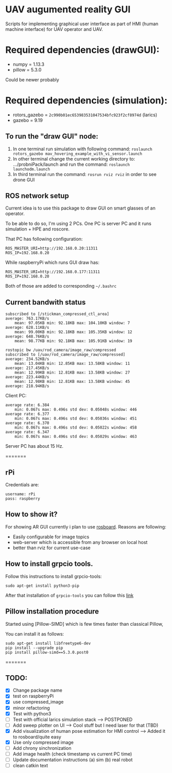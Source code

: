 # UAV augumented reality GUI 

Scripts for implementing graphical user interface as part of HMI (human machine interface) for UAV operator and UAV. 

# Required dependencies (drawGUI):
* numpy = 1.13.3
* pillow = 5.3.0 

Could be newer probably 

# Required dependencies (simulation): 
* rotors_gazebo = `2c990b01ec653983531047534bfc923f2cf8974d` (larics)  
* gazebo = 9.19


## To run the "draw GUI" node:
1. In one terminal run simulation with following command: `roslaunch rotors_gazebo mav_hovering_example_with_vi_sensor.launch`
2. In other terminal change the current working directory to: .../probniPack/launch and run the command: `roslaunch launchodm.launch`
3. In third terminal run the command: `rosrun rviz rviz` in order to see drone GUI

## ROS network setup 

Current idea is to use this package to draw GUI on smart glasses
of an operator. 

To be able to do so, I'm using 2 PCs. One PC is server PC 
and it runs simulation + HPE and roscore. 

That PC has following configuration: 
```
ROS_MASTER_URI=http://192.168.0.20:11311
ROS_IP=192.168.0.20
```

While raspberryPi which runs GUI draw has: 
```
ROS_MASTER_URI=http://192.168.0.177:11311
ROS_IP=192.168.0.20
```

Both of those are added to corresponding `~/.bashrc`

## Current bandwith status

```
subscribed to [/stickman_compressed_ctl_area]
average: 763.17KB/s
	mean: 97.05KB min: 92.18KB max: 104.10KB window: 7
average: 628.11KB/s
	mean: 99.00KB min: 92.18KB max: 105.35KB window: 12
average: 648.76KB/s
	mean: 98.77KB min: 92.18KB max: 105.91KB window: 19
```

```
rostopic bw /uav/rod_camera/image_raw/compressed
subscribed to [/uav/rod_camera/image_raw/compressed]
average: 234.52KB/s
	mean: 13.04KB min: 12.85KB max: 13.58KB window: 11
average: 217.45KB/s
	mean: 12.99KB min: 12.81KB max: 13.58KB window: 27
average: 223.44KB/s
	mean: 12.98KB min: 12.81KB max: 13.58KB window: 45
average: 218.94KB/s
```

Client PC: 
```
average rate: 6.384
	min: 0.067s max: 0.496s std dev: 0.05048s window: 446
average rate: 6.377
	min: 0.067s max: 0.496s std dev: 0.05036s window: 451
average rate: 6.370
	min: 0.067s max: 0.496s std dev: 0.05022s window: 458
average rate: 6.347
	min: 0.067s max: 0.496s std dev: 0.05029s window: 463
``` 

Server PC has about 15 Hz. 


=======
## rPi 

Credentials are: 
```
username: rPi 
pass: raspberry
```

## How to show it? 

For showing AR GUI currently i plan to use [rosboard](https://github.com/dheera/rosboard). 
Reasons are following: 
 * Easily configurable for image topics 
 * web-server which is accessible from any browser on local host 
 * better than rviz for current use-case 

## How to install grpcio tools. 

Follow this instructions to install grpcio-tools: 

```
sudo apt-get install python3-pip 
```

After that installation of `grpcio-tools` you can follow this [link](https://stackoverflow.com/questions/56357794/unable-to-install-grpcio-using-pip-install-grpcio)

## Pillow installation procedure

Started using [Pillow-SIMD] which is few times faster than classical Pillow, 

You can install it as follows: 

```
sudo apt-get install libfreetype6-dev
pip install --upgrade pip 
pip install pillow-simd==5.3.0.post0
```

=======


## TODO: 

- [x] Change package name
- [x] test on raspberryPi
- [x] use compressed_image
- [x] minor refactoring
- [x] Test with python3 
- [ ] Test with official larics simulation stack --> POSTPONED  
- [ ] Add sweep plotter on UI --> Cool stuff but I need laser for that (TBD) 
- [x] Add visualization of human pose estimation for HMI control --> Added it to rosboard/quite easy 
- [x] Use only compressed image 
- [ ] Add chrony sinchronization 
- [ ] Add image health (check timestamp vs current PC time) 
- [ ] Update documentation instructions (a) sim (b) real robot 
- [ ] clean catkin text
